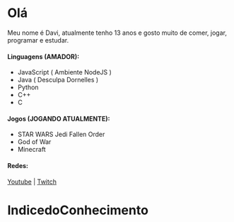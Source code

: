# Olá

Meu nome é Davi, atualmente tenho 13 anos e gosto muito de comer, jogar, programar e estudar.

#### Linguagens (AMADOR):

- JavaScript ( Ambiente NodeJS )
- Java ( Desculpa Dornelles )
- Python
- C++
- C

#### Jogos (JOGANDO ATUALMENTE):

- STAR WARS Jedi Fallen Order
- God of War
- Minecraft

#### Redes:

[Youtube](https://www.youtube.com/channel/UC0xfX57xJfXto1qLucsBS6Q) | 
[Twitch](https://www.twitch.tv/indice_do_conhecimento)
# IndicedoConhecimento
